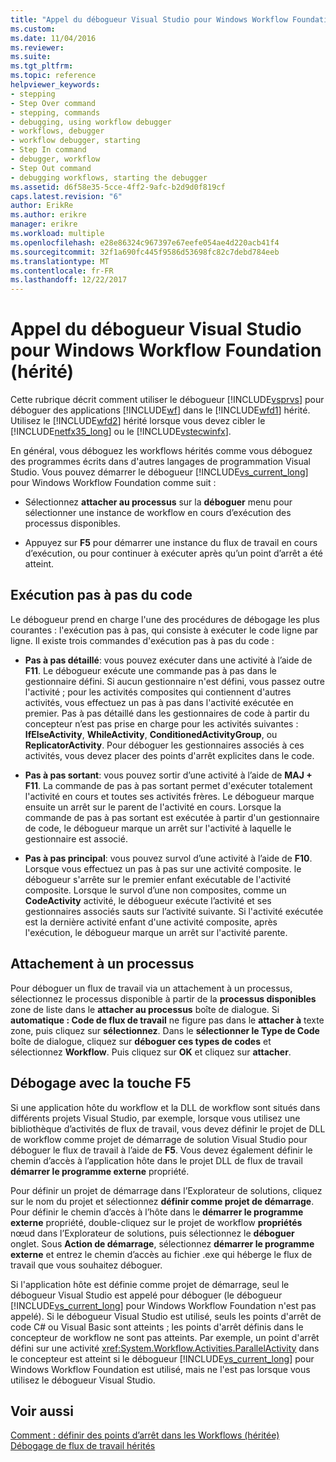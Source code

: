 ```yaml
---
title: "Appel du débogueur Visual Studio pour Windows Workflow Foundation (hérité) | Documents Microsoft"
ms.custom: 
ms.date: 11/04/2016
ms.reviewer: 
ms.suite: 
ms.tgt_pltfrm: 
ms.topic: reference
helpviewer_keywords:
- stepping
- Step Over command
- stepping, commands
- debugging, using workflow debugger
- workflows, debugger
- workflow debugger, starting
- Step In command
- debugger, workflow
- Step Out command
- debugging workflows, starting the debugger
ms.assetid: d6f58e35-5cce-4ff2-9afc-b2d9d0f819cf
caps.latest.revision: "6"
author: ErikRe
ms.author: erikre
manager: erikre
ms.workload: multiple
ms.openlocfilehash: e28e86324c967397e67eefe054ae4d220acb41f4
ms.sourcegitcommit: 32f1a690fc445f9586d53698fc82c7debd784eeb
ms.translationtype: MT
ms.contentlocale: fr-FR
ms.lasthandoff: 12/22/2017
---
```

# <a name="invoking-the-visual-studio-debugger-for-windows-workflow-foundation-legacy"></a>Appel du débogueur Visual Studio pour Windows Workflow Foundation (hérité)
Cette rubrique décrit comment utiliser le débogueur [!INCLUDE[vsprvs](../code-quality/includes/vsprvs_md.md)] pour déboguer des applications [!INCLUDE[wf](../workflow-designer/includes/wf_md.md)] dans le [!INCLUDE[wfd1](../workflow-designer/includes/wfd1_md.md)] hérité. Utilisez le [!INCLUDE[wfd2](../workflow-designer/includes/wfd2_md.md)] hérité lorsque vous devez cibler le [!INCLUDE[netfx35_long](../workflow-designer/includes/netfx35_long_md.md)] ou le [!INCLUDE[vstecwinfx](../workflow-designer/includes/vstecwinfx_md.md)].  
  
 En général, vous déboguez les workflows hérités comme vous déboguez des programmes écrits dans d'autres langages de programmation Visual Studio. Vous pouvez démarrer le débogueur [!INCLUDE[vs_current_long](../misc/includes/vs_current_long_md.md)] pour Windows Workflow Foundation comme suit :  
  
-   Sélectionnez **attacher au processus** sur la **déboguer** menu pour sélectionner une instance de workflow en cours d’exécution des processus disponibles.  
  
-   Appuyez sur **F5** pour démarrer une instance du flux de travail en cours d’exécution, ou pour continuer à exécuter après qu’un point d’arrêt a été atteint.  
  
## <a name="stepping-through-code"></a>Exécution pas à pas du code  
 Le débogueur prend en charge l'une des procédures de débogage les plus courantes : l'exécution pas à pas, qui consiste à exécuter le code ligne par ligne. Il existe trois commandes d'exécution pas à pas du code :  
  
-   **Pas à pas détaillé**: vous pouvez exécuter dans une activité à l’aide de **F11**. Le débogueur exécute une commande pas à pas dans le gestionnaire défini. Si aucun gestionnaire n'est défini, vous passez outre l'activité ; pour les activités composites qui contiennent d'autres activités, vous effectuez un pas à pas dans l'activité exécutée en premier. Pas à pas détaillé dans les gestionnaires de code à partir du concepteur n’est pas prise en charge pour les activités suivantes : **IfElseActivity**, **WhileActivity**, **ConditionedActivityGroup**, ou **ReplicatorActivity**. Pour déboguer les gestionnaires associés à ces activités, vous devez placer des points d'arrêt explicites dans le code.  
  
-   **Pas à pas sortant**: vous pouvez sortir d’une activité à l’aide de **MAJ + F11**. La commande de pas à pas sortant permet d'exécuter totalement l'activité en cours et toutes ses activités frères. Le débogueur marque ensuite un arrêt sur le parent de l'activité en cours. Lorsque la commande de pas à pas sortant est exécutée à partir d'un gestionnaire de code, le débogueur marque un arrêt sur l'activité à laquelle le gestionnaire est associé.  
  
-   **Pas à pas principal**: vous pouvez survol d’une activité à l’aide de **F10**. Lorsque vous effectuez un pas à pas sur une activité composite. le débogueur s'arrête sur le premier enfant exécutable de l'activité composite. Lorsque le survol d’une non composites, comme un **CodeActivity** activité, le débogueur exécute l’activité et ses gestionnaires associés sauts sur l’activité suivante. Si l'activité exécutée est la dernière activité enfant d'une activité composite, après l'exécution, le débogueur marque un arrêt sur l'activité parente.  
  
## <a name="attaching-to-a-process"></a>Attachement à un processus  
 Pour déboguer un flux de travail via un attachement à un processus, sélectionnez le processus disponible à partir de la **processus disponibles** zone de liste dans le **attacher au processus** boîte de dialogue. Si **automatique : Code de flux de travail** ne figure pas dans le **attacher à** texte zone, puis cliquez sur **sélectionnez**. Dans le **sélectionner le Type de Code** boîte de dialogue, cliquez sur **déboguer ces types de codes** et sélectionnez **Workflow**. Puis cliquez sur **OK** et cliquez sur **attacher**.  
  
## <a name="debugging-with-f5"></a>Débogage avec la touche F5  
 Si une application hôte du workflow et la DLL de workflow sont situés dans différents projets Visual Studio, par exemple, lorsque vous utilisez une bibliothèque d’activités de flux de travail, vous devez définir le projet de DLL de workflow comme projet de démarrage de solution Visual Studio pour déboguer le flux de travail à l’aide de **F5**. Vous devez également définir le chemin d’accès à l’application hôte dans le projet DLL de flux de travail **démarrer le programme externe** propriété.  
  
 Pour définir un projet de démarrage dans l’Explorateur de solutions, cliquez sur le nom du projet et sélectionnez **définir comme projet de démarrage**. Pour définir le chemin d’accès à l’hôte dans le **démarrer le programme externe** propriété, double-cliquez sur le projet de workflow **propriétés** nœud dans l’Explorateur de solutions, puis sélectionnez le **déboguer** onglet. Sous **Action de démarrage**, sélectionnez **démarrer le programme externe** et entrez le chemin d’accès au fichier .exe qui héberge le flux de travail que vous souhaitez déboguer.  
  
 Si l'application hôte est définie comme projet de démarrage, seul le débogueur Visual Studio est appelé pour déboguer (le débogueur [!INCLUDE[vs_current_long](../misc/includes/vs_current_long_md.md)] pour Windows Workflow Foundation n'est pas appelé). Si le débogueur Visual Studio est utilisé, seuls les points d'arrêt de code C# ou Visual Basic sont atteints ; les points d'arrêt définis dans le concepteur de workflow ne sont pas atteints. Par exemple, un point d'arrêt défini sur une activité <xref:System.Workflow.Activities.ParallelActivity> dans le concepteur est atteint si le débogueur [!INCLUDE[vs_current_long](../misc/includes/vs_current_long_md.md)] pour Windows Workflow Foundation est utilisé, mais ne l'est pas lorsque vous utilisez le débogueur Visual Studio.  
  
## <a name="see-also"></a>Voir aussi  
 [Comment : définir des points d’arrêt dans les Workflows (héritée)](../workflow-designer/how-to-set-breakpoints-in-workflows-legacy.md)   
 [Débogage de flux de travail hérités](../workflow-designer/debugging-legacy-workflows.md)